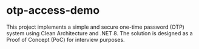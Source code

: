 # otp-access-demo
This project implements a simple and secure one-time password (OTP) system using Clean Architecture and .NET 8. The solution is designed as a Proof of Concept (PoC) for interview purposes.
